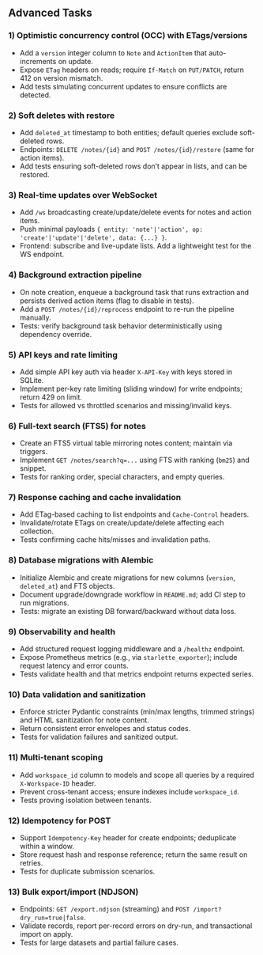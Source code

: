 ## Advanced Tasks

### 1) Optimistic concurrency control (OCC) with ETags/versions
- Add a `version` integer column to `Note` and `ActionItem` that auto-increments on update.
- Expose `ETag` headers on reads; require `If-Match` on `PUT/PATCH`, return 412 on version mismatch.
- Add tests simulating concurrent updates to ensure conflicts are detected.

### 2) Soft deletes with restore
- Add `deleted_at` timestamp to both entities; default queries exclude soft-deleted rows.
- Endpoints: `DELETE /notes/{id}` and `POST /notes/{id}/restore` (same for action items).
- Add tests ensuring soft-deleted rows don’t appear in lists, and can be restored.

### 3) Real-time updates over WebSocket
- Add `/ws` broadcasting create/update/delete events for notes and action items.
- Push minimal payloads `{ entity: 'note'|'action', op: 'create'|'update'|'delete', data: {...} }`.
- Frontend: subscribe and live-update lists. Add a lightweight test for the WS endpoint.

### 4) Background extraction pipeline
- On note creation, enqueue a background task that runs extraction and persists derived action items (flag to disable in tests).
- Add a `POST /notes/{id}/reprocess` endpoint to re-run the pipeline manually.
- Tests: verify background task behavior deterministically using dependency override.

### 5) API keys and rate limiting
- Add simple API key auth via header `X-API-Key` with keys stored in SQLite.
- Implement per-key rate limiting (sliding window) for write endpoints; return 429 on limit.
- Tests for allowed vs throttled scenarios and missing/invalid keys.

### 6) Full‑text search (FTS5) for notes
- Create an FTS5 virtual table mirroring notes content; maintain via triggers.
- Implement `GET /notes/search?q=...` using FTS with ranking (`bm25`) and snippet.
- Tests for ranking order, special characters, and empty queries.

### 7) Response caching and cache invalidation
- Add ETag-based caching to list endpoints and `Cache-Control` headers.
- Invalidate/rotate ETags on create/update/delete affecting each collection.
- Tests confirming cache hits/misses and invalidation paths.

### 8) Database migrations with Alembic
- Initialize Alembic and create migrations for new columns (`version`, `deleted_at`) and FTS objects.
- Document upgrade/downgrade workflow in `README.md`; add CI step to run migrations.
- Tests: migrate an existing DB forward/backward without data loss.

### 9) Observability and health
- Add structured request logging middleware and a `/healthz` endpoint.
- Expose Prometheus metrics (e.g., via `starlette_exporter`); include request latency and error counts.
- Tests validate health and that metrics endpoint returns expected series.

### 10) Data validation and sanitization
- Enforce stricter Pydantic constraints (min/max lengths, trimmed strings) and HTML sanitization for note content.
- Return consistent error envelopes and status codes.
- Tests for validation failures and sanitized output.

### 11) Multi‑tenant scoping
- Add `workspace_id` column to models and scope all queries by a required `X-Workspace-ID` header.
- Prevent cross-tenant access; ensure indexes include `workspace_id`.
- Tests proving isolation between tenants.

### 12) Idempotency for POST
- Support `Idempotency-Key` header for create endpoints; deduplicate within a window.
- Store request hash and response reference; return the same result on retries.
- Tests for duplicate submission scenarios.

### 13) Bulk export/import (NDJSON)
- Endpoints: `GET /export.ndjson` (streaming) and `POST /import?dry_run=true|false`.
- Validate records, report per-record errors on dry-run, and transactional import on apply.
- Tests for large datasets and partial failure cases.
